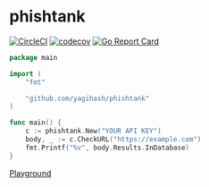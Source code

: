 # phishtank
[![CircleCI](https://circleci.com/gh/yagihash/phishtank.svg?style=svg)](https://circleci.com/gh/yagihash/phishtank)
[![codecov](https://codecov.io/gh/yagihash/phishtank/branch/master/graph/badge.svg)](https://codecov.io/gh/yagihash/phishtank)
[![Go Report Card](https://goreportcard.com/badge/github.com/yagihash/phishtank)](https://goreportcard.com/report/github.com/yagihash/phishtank)

```go
package main

import (
	"fmt"

	"github.com/yagihash/phishtank"
)

func main() {
	c := phishtank.New("YOUR API KEY")
	body, _ := c.CheckURL("https://example.com")
	fmt.Printf("%v", body.Results.InDatabase)
}
```
[Playground](https://play.golang.org/p/z6JA3IP6fc9)
